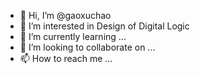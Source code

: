 - 👋 Hi, I’m @gaoxuchao
- 👀 I’m interested in Design of Digital Logic
- 🌱 I’m currently learning ...
- 💞️ I’m looking to collaborate on ...
- 📫 How to reach me ...

<!---
gaoxuchao/gaoxuchao is a ✨ special ✨ repository because its `README.md` (this file) appears on your GitHub profile.
You can click the Preview link to take a look at your changes.
--->
